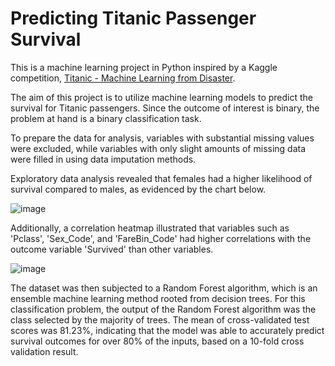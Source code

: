 # Predicting Titanic Passenger Survival

This is a machine learning project in Python inspired by a Kaggle competition, [Titanic - Machine Learning from Disaster](https://www.kaggle.com/competitions/titanic).

The aim of this project is to utilize machine learning models to predict the survival for Titanic passengers. Since the outcome of interest is binary, the problem at hand is a binary classification task.

To prepare the data for analysis, variables with substantial missing values were excluded, while variables with only slight amounts of missing data were filled in using data imputation methods.

Exploratory data analysis revealed that females had a higher likelihood of survival compared to males, as evidenced by the chart below.

![image](https://user-images.githubusercontent.com/25331292/227840555-210409cd-aadd-4551-a9cf-3f8abcd7d39f.png)

Additionally, a correlation heatmap illustrated that variables such as 'Pclass', 'Sex_Code', and 'FareBin_Code' had higher correlations with the outcome variable 'Survived' than other variables.

![image](https://user-images.githubusercontent.com/25331292/227845510-04d68c32-86e7-43a8-8501-3de265aa9be5.png)

The dataset was then subjected to a Random Forest algorithm, which is an ensemble machine learning method rooted from decision trees. For this classification problem, the output of the Random Forest algorithm was the class selected by the majority of trees. The mean of cross-validated test scores was 81.23%, indicating that the model was able to accurately predict survival outcomes for over 80% of the inputs, based on a 10-fold cross validation result.
